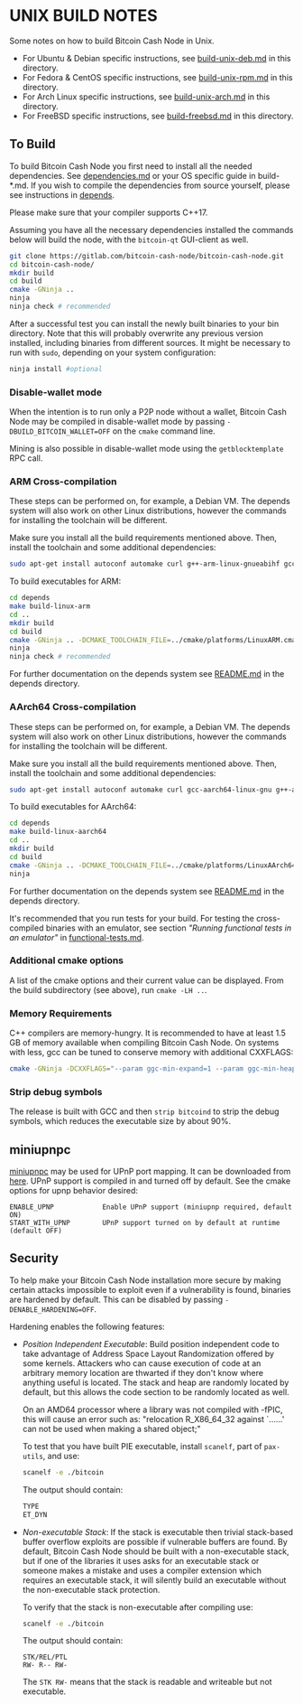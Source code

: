 # UNIX BUILD NOTES

Some notes on how to build Bitcoin Cash Node in Unix.

* For Ubuntu & Debian specific instructions, see [build-unix-deb.md](build-unix-deb.md)
  in this directory.
* For Fedora & CentOS specific instructions, see [build-unix-rpm.md](build-unix-rpm.md)
  in this directory.
* For Arch Linux specific instructions, see [build-unix-arch.md](build-unix-arch.md)
  in this directory.
* For FreeBSD specific instructions, see [build-freebsd.md](build-freebsd.md) in
  this directory.

## To Build

To build Bitcoin Cash Node you first need to install all the needed dependencies.
See [dependencies.md](dependencies.md) or your OS specific guide in build-*.md.
If you wish to compile the dependencies from source yourself, please see
instructions in [depends](/depends/README.md).

Please make sure that your compiler supports C++17.

Assuming you have all the necessary dependencies installed the commands below will
build the node, with the `bitcoin-qt` GUI-client as well.

```bash
git clone https://gitlab.com/bitcoin-cash-node/bitcoin-cash-node.git
cd bitcoin-cash-node/
mkdir build
cd build
cmake -GNinja ..
ninja
ninja check # recommended
```

After a successful test you can install the newly built binaries to your bin directory.
Note that this will probably overwrite any previous version installed, including
binaries from different sources.
It might be necessary to run with `sudo`, depending on your system configuration:

```bash
ninja install #optional
```

### Disable-wallet mode

When the intention is to run only a P2P node without a wallet, Bitcoin Cash Node
may be compiled in disable-wallet mode by passing `-DBUILD_BITCOIN_WALLET=OFF`
on the `cmake` command line.

Mining is also possible in disable-wallet mode using the `getblocktemplate` RPC call.

### ARM Cross-compilation

These steps can be performed on, for example, a Debian VM. The depends system
will also work on other Linux distributions, however the commands for
installing the toolchain will be different.

Make sure you install all the build requirements mentioned above.
Then, install the toolchain and some additional dependencies:

```bash
sudo apt-get install autoconf automake curl g++-arm-linux-gnueabihf gcc-arm-linux-gnueabihf gperf pkg-config libtool
```

To build executables for ARM:

```bash
cd depends
make build-linux-arm
cd ..
mkdir build
cd build
cmake -GNinja .. -DCMAKE_TOOLCHAIN_FILE=../cmake/platforms/LinuxARM.cmake -DENABLE_GLIBC_BACK_COMPAT=ON -DENABLE_STATIC_LIBSTDCXX=ON
ninja
ninja check # recommended
```

For further documentation on the depends system see [README.md](../depends/README.md)
in the depends directory.

### AArch64 Cross-compilation

These steps can be performed on, for example, a Debian VM. The depends system
will also work on other Linux distributions, however the commands for
installing the toolchain will be different.

Make sure you install all the build requirements mentioned above.
Then, install the toolchain and some additional dependencies:

```bash
sudo apt-get install autoconf automake curl gcc-aarch64-linux-gnu g++-aarch64-linux-gnu gperf pkg-config libtool
```

To build executables for AArch64:

```bash
cd depends
make build-linux-aarch64
cd ..
mkdir build
cd build
cmake -GNinja .. -DCMAKE_TOOLCHAIN_FILE=../cmake/platforms/LinuxAArch64.cmake -DBUILD_BITCOIN_ZMQ=OFF
ninja
```

For further documentation on the depends system see [README.md](../depends/README.md)
in the depends directory.

It's recommended that you run tests for your build. For testing the cross-compiled
binaries with an emulator, see section
*"Running functional tests in an emulator"*
in [functional-tests.md](functional-tests.md).

### Additional cmake options

A list of the cmake options and their current value can be displayed.
From the build subdirectory (see above), run `cmake -LH ..`.

### Memory Requirements

C++ compilers are memory-hungry. It is recommended to have at least 1.5 GB of
memory available when compiling Bitcoin Cash Node. On systems with less, gcc can
be tuned to conserve memory with additional CXXFLAGS:

```bash
cmake -GNinja -DCXXFLAGS="--param ggc-min-expand=1 --param ggc-min-heapsize=32768" ..
```

### Strip debug symbols

The release is built with GCC and then `strip bitcoind` to strip the debug
symbols, which reduces the executable size by about 90%.

## miniupnpc

[miniupnpc](http://miniupnp.free.fr/) may be used for UPnP port mapping.
It can be downloaded from [here](http://miniupnp.tuxfamily.org/files/).
UPnP support is compiled in and turned off by default.
See the cmake options for upnp behavior desired:

```
ENABLE_UPNP            Enable UPnP support (miniupnp required, default ON)
START_WITH_UPNP        UPnP support turned on by default at runtime (default OFF)
```

## Security

To help make your Bitcoin Cash Node installation more secure by making certain
attacks impossible to exploit even if a vulnerability is found, binaries are hardened
by default. This can be disabled by passing `-DENABLE_HARDENING=OFF`.

Hardening enables the following features:

* _Position Independent Executable_: Build position independent code to take
  advantage of Address Space Layout Randomization offered by some kernels. Attackers
  who can cause execution of code at an arbitrary memory location are thwarted if
  they don't know where anything useful is located.
  The stack and heap are randomly located by default, but this allows the code
  section to be randomly located as well.

    On an AMD64 processor where a library was not compiled with -fPIC, this will
    cause an error such as: "relocation R_X86_64_32 against `......' can not be
    used when making a shared object;"

    To test that you have built PIE executable, install `scanelf`, part of `pax-utils`,
    and use:

    ```bash
    scanelf -e ./bitcoin
    ```

    The output should contain:

    ```bash
    TYPE
    ET_DYN
    ```

* _Non-executable Stack_: If the stack is executable then trivial stack-based buffer
  overflow exploits are possible if vulnerable buffers are found. By default, Bitcoin
  Cash Node should be built with a non-executable stack, but if one of the libraries
  it uses asks for an executable stack or someone makes a mistake and uses a compiler
  extension which requires an executable stack, it will silently build an executable
  without the non-executable stack protection.

    To verify that the stack is non-executable after compiling use:

    ```bash
    scanelf -e ./bitcoin
    ```

    The output should contain:

    ```
    STK/REL/PTL
    RW- R-- RW-
    ```

    The `STK RW-` means that the stack is readable and writeable but not executable.

